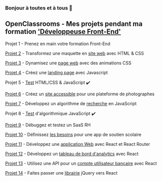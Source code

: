 ### Bonjour à toutes et à tous 👋

## OpenClassrooms - Mes projets pendant ma formation ['Développeuse Front-End'](https://openclassrooms.com/fr/paths/314-developpeur-front-end)

Projet 1 - Prenez en main votre formation Front-End

[Projet 2](https://github.com/CathelineOnceUponATime/CathelineGrappin_2_20082021) - Transformez une maquette en [site web](https://cathelineonceuponatime.github.io/CathelineGrappin_2_20082021) avec HTML & CSS

[Projet 3](https://github.com/CathelineOnceUponATime/CathelineGrappin_3_02102021) - Dynamisez une [page web](
https://cathelineonceuponatime.github.io/CathelineGrappin_3_02102021/) avec des animations CSS

[Projet 4](https://github.com/CathelineOnceUponATime/GameOn-website-FR) - Créez une [landing page](https://cathelineonceuponatime.github.io/GameOn-website-FR/) avec Javascript

Projet 5 - [Test](https://drive.google.com/file/d/1NtFYsO3g6Vsij2fXgqAhvU06kT5H9gPl/view?usp=sharing) HTML/CSS & JavaScript  ✔️

[Projet 6](https://github.com/CathelineOnceUponATime/CathelineGrappin_6_20122021) - Créez un [site accessible](https://cathelineonceuponatime.github.io/CathelineGrappin_6_20122021/) pour une plateforme de photographes

[Projet 7](https://github.com/CathelineOnceUponATime/CathelineGrappin_7_09112021) - Développez un algorithme de [recherche](https://cathelineonceuponatime.github.io/CathelineGrappin_7_09112021/) en JavaScript

Projet 8 - [Test](https://drive.google.com/file/d/1o0ylTCFqpwTxxYTdFMryIX9soeE0jn5b/view?usp=sharing) d'algorithmique JavaScript ✔️

[Projet 9](https://github.com/CathelineOnceUponATime/Billed-app-FR-Front) - Débuggez et testez un SaaS RH

[Projet 10](https://github.com/CathelineOnceUponATime/CathelineGrappin_10_02022022) - Définissez [les besoins](https://www.figma.com/file/LcgcaxUxIq7J6vKlKmNaKb/Learn%40Home?node-id=25%3A9) pour une app de soutien scolaire

[Projet 11](https://github.com/CathelineOnceUponATime/CathelineGrappin_11_28022022) - Développez une [application Web](https://kasa-cathelineonceuponatime.netlify.app/) avec React et React Router

[Projet 12](https://github.com/CathelineOnceUponATime/CathelineGrappin_12_10032022) - Développez un [tableau de bord d'analytics](https://sportsee-onceuponatime.netlify.app/user/12?mocked) avec React

[Projet 13](https://github.com/CathelineOnceUponATime/CathelineGrappin_13_04042022-Front) - Utilisez une API pour un [compte utilisateur bancaire](https://argentbank-onceuponatime.netlify.app/) avec React

[Projet 14](https://github.com/CathelineOnceUponATime/CathelineGrappin_14_27042022) - Faites passer une [librairie](https://hrnet-cathelineonceuponatime.netlify.app/) jQuery vers React
